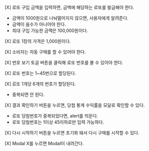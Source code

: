 [X] 로또 구입 금액을 입력하면, 금액에 해당하는 로또를 발급해야 한다.

- 금액이 1000원으로 나눠떨어지지 않으면, 사용자에게 알려준다.
- 금액이 음수가 아니어야 한다.
- 최대 구입 가능한 금액은 100,000원이다.

[X] 로또 1장의 가격은 1,000원이다.

[X] 소비자는 자동 구매를 할 수 있어야 한다.

[X] 번호 보기 토글 버튼을 클릭해 로또 번호를 볼 수 있어야 한다.

[X] 로또 번호는 1~45번으로 할당된다.

[X] 로또 1개당 6개의 번호가 할당된다.

- 중복되면 안 된다.

[X] 결과 확인하기 버튼을 누르면, 당첨 통계 수익률을 모달로 확인할 수 있다.

- 로또 당첨번호가 중복되었다면, alert를 띄운다.
- 로또 당첨번호는 1이상 45이하로만 입력 가능하다.

[X] 다시 시작하기 버튼을 누르면 초기화 돼서 다시 구매를 시작할 수 있다.

[X] Modal X를 누르면 Modal이 내려간다.
